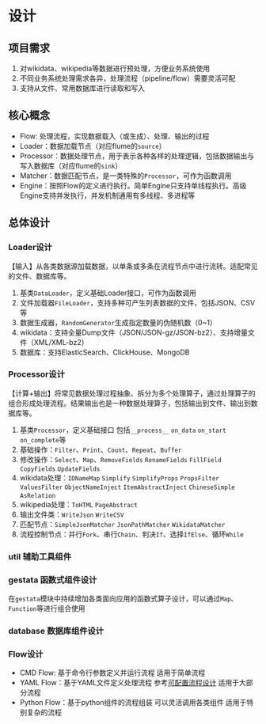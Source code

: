 # 设计

## 项目需求
1. 对wikidata、wikipedia等数据进行预处理，方便业务系统使用
2. 不同业务系统处理需求各异，处理流程（pipeline/flow）需要灵活可配
3. 支持从文件、常用数据库进行读取和写入

## 核心概念
- Flow: 处理流程，实现数据载入（或生成）、处理、输出的过程
- Loader：数据加载节点（对应flume的`source`） 
- Processor：数据处理节点，用于表示各种各样的处理逻辑，包括数据输出与写入数据库（对应flume的`sink`）  
- Matcher：数据匹配节点，是一类特殊的`Processor`，可作为函数调用
- Engine：按照Flow的定义进行执行。简单Engine只支持单线程执行。高级Engine支持并发执行，并发机制通用有多线程、多进程等


## 总体设计
### Loader设计
【输入】从各类数据源加载数据，以单条或多条在流程节点中进行流转。适配常见的文件、数据库等。
1. 基类`DataLoader`，定义基础Loader接口，可作为函数调用
2. 文件加载器`FileLoader`，支持多种可产生列表数据的文件，包括JSON、CSV等
3. 数据生成器，`RandomGenerator`生成指定数量的伪随机数（0~1）
4. wikidata：支持全量Dump文件（JSON/JSON-gz/JSON-bz2）、支持增量文件（XML/XML-bz2）
5. 数据库：支持ElasticSearch、ClickHouse、MongoDB

### Processor设计
【计算+输出】将常见数据处理过程抽象、拆分为多个处理算子，通过处理算子的组合形成处理流程。结果输出也是一种数据处理算子，包括输出到文件、输出到数据库等。
1. 基类`Processor`，定义基础接口 包括`__process__` `on_data` `on_start` `on_complete`等
2. 基础操作：`Filter`、`Print`、`Count`、`Repeat`、`Buffer`
3. 修改操作：`Select`、`Map`、`RemoveFields` `RenameFields` `FillField` `CopyFields` `UpdateFields`
4. wikidata处理：`IDNameMap` `Simplify` `SimplifyProps` `PropsFilter` `ValuesFilter` `ObjectNameInject` `ItemAbstractInject` `ChineseSimple` `AsRelation`
5. wikipedia处理：`ToHTML` `PageAbstract`
6. 输出文件类：`WriteJson` `WriteCSV`
7. 匹配节点：`SimpleJsonMatcher` `JsonPathMatcher` `WikidataMatcher`
8. 流程控制节点：并行`Fork`、串行`Chain`、判决`If`、选择`IfElse`、循环`While`

### util 辅助工具组件

### gestata 函数式组件设计
在`gestata`模块中持续增加各类面向应用的函数式算子设计，可以通过`Map`、`Function`等进行组合使用

### database 数据库组件设计


### Flow设计
- CMD Flow: 基于命令行参数定义并运行流程 适用于简单流程
- YAML Flow：基于YAML文件定义处理流程 参考[可配置流程设计](yaml-flow-design.md) 适用于大部分流程
- Python Flow：基于python组件的流程组装 可以灵活调用各类组件 适用于特别复杂的流程
